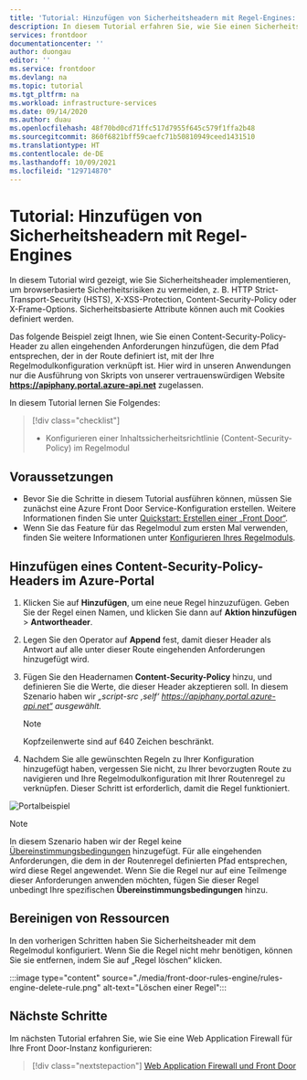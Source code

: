 ```yaml
---
title: 'Tutorial: Hinzufügen von Sicherheitsheadern mit Regel-Engines: Azure Front Door'
description: In diesem Tutorial erfahren Sie, wie Sie einen Sicherheitsheader per Regel-Engine in Azure Front Door konfigurieren.
services: frontdoor
documentationcenter: ''
author: duongau
editor: ''
ms.service: frontdoor
ms.devlang: na
ms.topic: tutorial
ms.tgt_pltfrm: na
ms.workload: infrastructure-services
ms.date: 09/14/2020
ms.author: duau
ms.openlocfilehash: 48f70bd0cd71ffc517d7955f645c579f1ffa2b48
ms.sourcegitcommit: 860f6821bff59caefc71b50810949ceed1431510
ms.translationtype: HT
ms.contentlocale: de-DE
ms.lasthandoff: 10/09/2021
ms.locfileid: "129714870"
---
```

# <a name="tutorial-add-security-headers-with-rules-engine"></a>Tutorial: Hinzufügen von Sicherheitsheadern mit Regel-Engines

In diesem Tutorial wird gezeigt, wie Sie Sicherheitsheader implementieren, um browserbasierte Sicherheitsrisiken zu vermeiden, z. B. HTTP Strict-Transport-Security (HSTS), X-XSS-Protection, Content-Security-Policy oder X-Frame-Options. Sicherheitsbasierte Attribute können auch mit Cookies definiert werden.

Das folgende Beispiel zeigt Ihnen, wie Sie einen Content-Security-Policy-Header zu allen eingehenden Anforderungen hinzufügen, die dem Pfad entsprechen, der in der Route definiert ist, mit der Ihre Regelmodulkonfiguration verknüpft ist. Hier wird in unseren Anwendungen nur die Ausführung von Skripts von unserer vertrauenswürdigen Website **https://apiphany.portal.azure-api.net** zugelassen.

In diesem Tutorial lernen Sie Folgendes:
> [!div class="checklist"]
> - Konfigurieren einer Inhaltssicherheitsrichtlinie (Content-Security-Policy) im Regelmodul

## <a name="prerequisites"></a>Voraussetzungen

* Bevor Sie die Schritte in diesem Tutorial ausführen können, müssen Sie zunächst eine Azure Front Door Service-Konfiguration erstellen. Weitere Informationen finden Sie unter [Quickstart: Erstellen einer „Front Door“](quickstart-create-front-door.md).
* Wenn Sie das Feature für das Regelmodul zum ersten Mal verwenden, finden Sie weitere Informationen unter [Konfigurieren Ihres Regelmoduls](front-door-tutorial-rules-engine.md).

## <a name="add-a-content-security-policy-header-in-azure-portal"></a>Hinzufügen eines Content-Security-Policy-Headers im Azure-Portal

1. Klicken Sie auf **Hinzufügen**, um eine neue Regel hinzuzufügen. Geben Sie der Regel einen Namen, und klicken Sie dann auf **Aktion hinzufügen** > **Antwortheader**.

1. Legen Sie den Operator auf **Append** fest, damit dieser Header als Antwort auf alle unter dieser Route eingehenden Anforderungen hinzugefügt wird.

1. Fügen Sie den Headernamen **Content-Security-Policy** hinzu, und definieren Sie die Werte, die dieser Header akzeptieren soll. In diesem Szenario haben wir *„script-src ‚self‘ https://apiphany.portal.azure-api.net“ ausgewählt.*

   > [!NOTE]
   > Kopfzeilenwerte sind auf 640 Zeichen beschränkt.

1. Nachdem Sie alle gewünschten Regeln zu Ihrer Konfiguration hinzugefügt haben, vergessen Sie nicht, zu Ihrer bevorzugten Route zu navigieren und Ihre Regelmodulkonfiguration mit Ihrer Routenregel zu verknüpfen. Dieser Schritt ist erforderlich, damit die Regel funktioniert. 

![Portalbeispiel](./media/front-door-rules-engine/rules-engine-security-header-example.png)

> [!NOTE]
> In diesem Szenario haben wir der Regel keine [Übereinstimmungsbedingungen](front-door-rules-engine-match-conditions.md) hinzugefügt. Für alle eingehenden Anforderungen, die dem in der Routenregel definierten Pfad entsprechen, wird diese Regel angewendet. Wenn Sie die Regel nur auf eine Teilmenge dieser Anforderungen anwenden möchten, fügen Sie dieser Regel unbedingt Ihre spezifischen **Übereinstimmungsbedingungen** hinzu.

## <a name="clean-up-resources"></a>Bereinigen von Ressourcen

In den vorherigen Schritten haben Sie Sicherheitsheader mit dem Regelmodul konfiguriert. Wenn Sie die Regel nicht mehr benötigen, können Sie sie entfernen, indem Sie auf „Regel löschen“ klicken.

:::image type="content" source="./media/front-door-rules-engine/rules-engine-delete-rule.png" alt-text="Löschen einer Regel":::

## <a name="next-steps"></a>Nächste Schritte

Im nächsten Tutorial erfahren Sie, wie Sie eine Web Application Firewall für Ihre Front Door-Instanz konfigurieren:

> [!div class="nextstepaction"]
> [Web Application Firewall und Front Door](front-door-waf.md)
